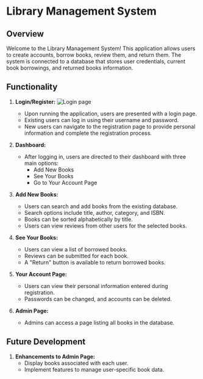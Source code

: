 # Library Management System

## Overview

Welcome to the Library Management System! This application allows users to create accounts, borrow books, review them, and return them. The system is connected to a database that stores user credentials, current book borrowings, and returned books information.

## Functionality

1. **Login/Register:**
   ![Login page](images/login.png)
   - Upon running the application, users are presented with a login page.
   - Existing users can log in using their username and password.
   - New users can navigate to the registration page to provide personal information and complete the registration process.

3. **Dashboard:**
   - After logging in, users are directed to their dashboard with three main options:
      - Add New Books
      - See Your Books
      - Go to Your Account Page
        
4. **Add New Books:**
   - Users can search and add books from the existing database.
   - Search options include title, author, category, and ISBN.
   - Books can be sorted alphabetically by title.
   - Users can view reviews from other users for the selected books.

5. **See Your Books:**
   - Users can view a list of borrowed books.
   - Reviews can be submitted for each book.
   - A "Return" button is available to return borrowed books.

6. **Your Account Page:**
   - Users can view their personal information entered during registration.
   - Passwords can be changed, and accounts can be deleted.

7. **Admin Page:**
   - Admins can access a page listing all books in the database.
     
## Future Development

1. **Enhancements to Admin Page:**
   - Display books associated with each user.
   - Implement features to manage user-specific book data.
